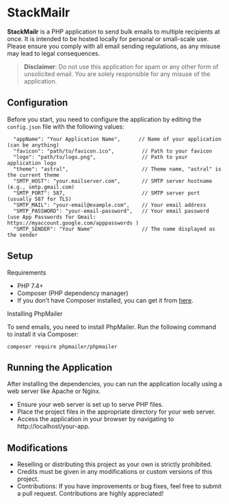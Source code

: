 # StackMailr

**StackMailr** is a PHP application to send bulk emails to multiple recipients at once. It is intended to be hosted locally for personal or small-scale use. Please ensure you comply with all email sending regulations, as any misuse may lead to legal consequences.

> **Disclaimer**: Do not use this application for spam or any other form of unsolicited email. You are solely responsible for any misuse of the application.

## Configuration

Before you start, you need to configure the application by editing the `config.json` file with the following values:

```
  "appName": "Your Application Name",      // Name of your application (can be anything)
  "favicon": "path/to/favicon.ico",         // Path to your favicon
  "logo": "path/to/logo.png",               // Path to your application logo
  "theme": "astral",                        // Theme name, "astral" is the current theme
  "SMTP_HOST": "your.mailserver.com",       // SMTP server hostname (e.g., smtp.gmail.com)
  "SMTP_PORT": 587,                         // SMTP server port (usually 587 for TLS)
  "SMTP_MAIL": "your-email@example.com",    // Your email address
  "SMTP_PASSWORD": "your-email-password",   // Your email password (use App Passwords for Gmail: https://myaccount.google.com/apppasswords )
  "SMTP_SENDER": "Your Name"                // The name displayed as the sender
```

## Setup

Requirements

- PHP 7.4+
- Composer (PHP dependency manager)
- If you don’t have Composer installed, you can get it from [here](https://getcomposer.org/download/).

Installing PhpMailer

To send emails, you need to install PhpMailer. Run the following command to install it via Composer:

```
composer require phpmailer/phpmailer
```

## Running the Application

After installing the dependencies, you can run the application locally using a web server like Apache or Nginx.

- Ensure your web server is set up to serve PHP files.
- Place the project files in the appropriate directory for your web server.
- Access the application in your browser by navigating to http://localhost/your-app.


## Modifications

- Reselling or distributing this project as your own is strictly prohibited.
- Credits must be given in any modifications or custom versions of this project.
- Contributions: If you have improvements or bug fixes, feel free to submit a pull request. Contributions are highly appreciated!
